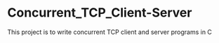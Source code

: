# Concurrent_TCP_Client-Server
This project is to write concurrent TCP client and server programs in C

